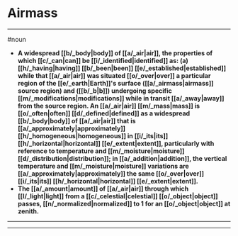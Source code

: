 # Airmass
---
#noun
- **A widespread [[b/_body|body]] of [[a/_air|air]], the properties of which [[c/_can|can]] be [[i/_identified|identified]] as: (a) [[h/_having|having]] [[b/_been|been]] [[e/_established|established]] while that [[a/_air|air]] was situated [[o/_over|over]] a particular region of the [[e/_earth|Earth]]'s surface ([[a/_airmass|airmass]] source region) and ([[b/_b|b]]) undergoing specific [[m/_modifications|modifications]] while in transit [[a/_away|away]] from the source region. An [[a/_air|air]] [[m/_mass|mass]] is [[o/_often|often]] [[d/_defined|defined]] as a widespread [[b/_body|body]] of [[a/_air|air]] that is [[a/_approximately|approximately]] [[h/_homogeneous|homogeneous]] in [[i/_its|its]] [[h/_horizontal|horizontal]] [[e/_extent|extent]], particularly with reference to temperature and [[m/_moisture|moisture]] [[d/_distribution|distribution]]; in [[a/_addition|addition]], the vertical temperature and [[m/_moisture|moisture]] variations are [[a/_approximately|approximately]] the same [[o/_over|over]] [[i/_its|its]] [[h/_horizontal|horizontal]] [[e/_extent|extent]].**
- **The [[a/_amount|amount]] of [[a/_air|air]] through which [[l/_light|light]] from a [[c/_celestial|celestial]] [[o/_object|object]] passes, [[n/_normalized|normalized]] to 1 for an [[o/_object|object]] at zenith.**
---
---
